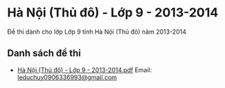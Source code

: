 # Hà Nội (Thủ đô) - Lớp 9 - 2013-2014

Đề thi dành cho lớp Lớp 9 tỉnh Hà Nội (Thủ đô) năm 2013-2014

## Danh sách đề thi

- [Hà Nội (Thủ đô) - Lớp 9 - 2013-2014.pdf](Hà%20Nội%20(Thủ%20đô)%20-%20Lớp%209%20-%202013-2014.pdf)
Email: leduchuy0906336993@gmail.com

